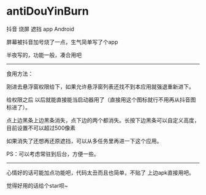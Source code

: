 # antiDouYinBurn

抖音 烧屏 遮挡 app Android

屏幕被抖音加号烧了一点，生气简单写了个app

半夜写的，功能一般，凑合用吧

---------------

食用方法：

刚进去悬浮窗权限给下，如果允许悬浮窗列表还找不到本应用就强退重新进下。

给权限之后 以后就能直接能当启动器用了（直接用这个图标就行不用再从抖音图标进了）。

点上边黑条上边黑条消失，点下边的两个都消失。长按下边黑条可以自定义高度，目前设置不可以超过500像素

如果消失了还想再还原遮挡，可以从多任务里再进一下这个应用。

PS：可以考虑常驻到后台，方便一些。

---------------

心情好的话可能加点功能吧，代码太丑而且也简单，不贴了 上边apk直接用吧。

觉得好用的话给个star呗~
